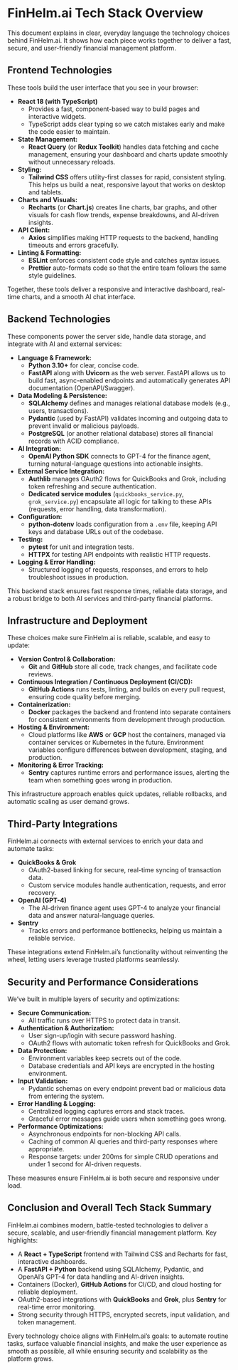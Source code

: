 # FinHelm.ai Tech Stack Overview
This document explains in clear, everyday language the technology choices behind FinHelm.ai. It shows how each piece works together to deliver a fast, secure, and user-friendly financial management platform.

## Frontend Technologies

These tools build the user interface that you see in your browser:

- **React 18 (with TypeScript)**
  - Provides a fast, component-based way to build pages and interactive widgets.
  - TypeScript adds clear typing so we catch mistakes early and make the code easier to maintain.
- **State Management:**
  - **React Query** (or **Redux Toolkit**) handles data fetching and cache management, ensuring your dashboard and charts update smoothly without unnecessary reloads.
- **Styling:**
  - **Tailwind CSS** offers utility-first classes for rapid, consistent styling. This helps us build a neat, responsive layout that works on desktop and tablets.
- **Charts and Visuals:**
  - **Recharts** (or **Chart.js**) creates line charts, bar graphs, and other visuals for cash flow trends, expense breakdowns, and AI-driven insights.
- **API Client:**
  - **Axios** simplifies making HTTP requests to the backend, handling timeouts and errors gracefully.
- **Linting & Formatting:**
  - **ESLint** enforces consistent code style and catches syntax issues.
  - **Prettier** auto-formats code so that the entire team follows the same style guidelines.

Together, these tools deliver a responsive and interactive dashboard, real-time charts, and a smooth AI chat interface.

## Backend Technologies

These components power the server side, handle data storage, and integrate with AI and external services:

- **Language & Framework:**
  - **Python 3.10+** for clear, concise code.
  - **FastAPI** along with **Uvicorn** as the web server. FastAPI allows us to build fast, async-enabled endpoints and automatically generates API documentation (OpenAPI/Swagger).
- **Data Modeling & Persistence:**
  - **SQLAlchemy** defines and manages relational database models (e.g., users, transactions).
  - **Pydantic** (used by FastAPI) validates incoming and outgoing data to prevent invalid or malicious payloads.
  - **PostgreSQL** (or another relational database) stores all financial records with ACID compliance.
- **AI Integration:**
  - **OpenAI Python SDK** connects to GPT-4 for the finance agent, turning natural-language questions into actionable insights.
- **External Service Integration:**
  - **Authlib** manages OAuth2 flows for QuickBooks and Grok, including token refreshing and secure authentication.
  - **Dedicated service modules** (`quickbooks_service.py`, `grok_service.py`) encapsulate all logic for talking to these APIs (requests, error handling, data transformation).
- **Configuration:**
  - **python-dotenv** loads configuration from a `.env` file, keeping API keys and database URLs out of the codebase.
- **Testing:**
  - **pytest** for unit and integration tests.
  - **HTTPX** for testing API endpoints with realistic HTTP requests.
- **Logging & Error Handling:**
  - Structured logging of requests, responses, and errors to help troubleshoot issues in production.

This backend stack ensures fast response times, reliable data storage, and a robust bridge to both AI services and third-party financial platforms.

## Infrastructure and Deployment

These choices make sure FinHelm.ai is reliable, scalable, and easy to update:

- **Version Control & Collaboration:**
  - **Git** and **GitHub** store all code, track changes, and facilitate code reviews.
- **Continuous Integration / Continuous Deployment (CI/CD):**
  - **GitHub Actions** runs tests, linting, and builds on every pull request, ensuring code quality before merging.
- **Containerization:**
  - **Docker** packages the backend and frontend into separate containers for consistent environments from development through production.
- **Hosting & Environment:**
  - Cloud platforms like **AWS** or **GCP** host the containers, managed via container services or Kubernetes in the future. Environment variables configure differences between development, staging, and production.
- **Monitoring & Error Tracking:**
  - **Sentry** captures runtime errors and performance issues, alerting the team when something goes wrong in production.

This infrastructure approach enables quick updates, reliable rollbacks, and automatic scaling as user demand grows.

## Third-Party Integrations

FinHelm.ai connects with external services to enrich your data and automate tasks:

- **QuickBooks & Grok**
  - OAuth2-based linking for secure, real-time syncing of transaction data.
  - Custom service modules handle authentication, requests, and error recovery.
- **OpenAI (GPT-4)**
  - The AI-driven finance agent uses GPT-4 to analyze your financial data and answer natural-language queries.
- **Sentry**
  - Tracks errors and performance bottlenecks, helping us maintain a reliable service.

These integrations extend FinHelm.ai’s functionality without reinventing the wheel, letting users leverage trusted platforms seamlessly.

## Security and Performance Considerations

We’ve built in multiple layers of security and optimizations:

- **Secure Communication:**
  - All traffic runs over HTTPS to protect data in transit.
- **Authentication & Authorization:**
  - User sign-up/login with secure password hashing.
  - OAuth2 flows with automatic token refresh for QuickBooks and Grok.
- **Data Protection:**
  - Environment variables keep secrets out of the code.
  - Database credentials and API keys are encrypted in the hosting environment.
- **Input Validation:**
  - Pydantic schemas on every endpoint prevent bad or malicious data from entering the system.
- **Error Handling & Logging:**
  - Centralized logging captures errors and stack traces.
  - Graceful error messages guide users when something goes wrong.
- **Performance Optimizations:**
  - Asynchronous endpoints for non-blocking API calls.
  - Caching of common AI queries and third-party responses where appropriate.
  - Response targets: under 200ms for simple CRUD operations and under 1 second for AI-driven requests.

These measures ensure FinHelm.ai is both secure and responsive under load.

## Conclusion and Overall Tech Stack Summary

FinHelm.ai combines modern, battle-tested technologies to deliver a secure, scalable, and user-friendly financial management platform. Key highlights:

- A **React + TypeScript** frontend with Tailwind CSS and Recharts for fast, interactive dashboards.
- A **FastAPI + Python** backend using SQLAlchemy, Pydantic, and OpenAI’s GPT-4 for data handling and AI-driven insights.
- Containers (Docker), **GitHub Actions** for CI/CD, and cloud hosting for reliable deployment.
- OAuth2-based integrations with **QuickBooks** and **Grok**, plus **Sentry** for real-time error monitoring.
- Strong security through HTTPS, encrypted secrets, input validation, and token management.

Every technology choice aligns with FinHelm.ai’s goals: to automate routine tasks, surface valuable financial insights, and make the user experience as smooth as possible, all while ensuring security and scalability as the platform grows.
